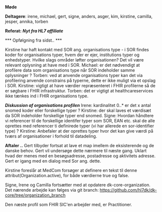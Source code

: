 **Møde**

**Deltagere**: irene, michael, gert, signe, anders, asger, kim, kirstine, camilla, jesper, annika, torben

**Referat:**
***Nyt fra HL7 affiliate***

*** Opfølgning fra sidst.. ***

Kirstine har haft kontakt med SOR ang. organisations type - i SOR findes koder for organisations typer, hvem der er ejer, institutions typer og enhedstyper.
Hvilke slags områder løfter organisationen? Det vil være relevant oplysning at have med i SOR. 
Michael: er det nødvendigt at profilere data som organisations type når SOR indeholder samme oplysninger ?
Torben: ved at anvende organisations typer kan det via profilering anvende constrains på typerne, dette er ikke muligt via et opslag i SOR.
Kirstine: vigtigt at have værdier repræsenteret i FHIR profilerne så de er søgbare i FHIR infrastruktur. 
Torben: det er vigtigt at healthcareservices ikke tænkes ind i FHIR organisations type.


***Diskussion af organisations profilen***
Irene: kardinalitet 0..* er det x antal snomed koder eller forskellige typer ? 
Kirstine: der skal laves et værdisæt da SOR indeholder forskellige typer end snomed.
Signe: Hvordan håndtere vi referencer til de forskellige identifer typer som SOR, EAN etc. skal
de alle oprettes med referencer ti definirede typer (vi har allerede en sor-identifier type) ?
Kirstine: Anbefaler at der oprettes typer hvor det kan give værdi på tværs af organisationer i forhold til datadeling.

**Aftaler ..**
Gert tilbyder fortsat at lave et map imellem de eksisterende og de danske behov. Gert vil undersøge dette nærmere til næste gang. 
Uklart hvad der menes med en besøgsadresse, postadresse og aktivitets adresse. Gert er igang med en dialog med Sor ang. dette.

Kirstine foreslår at MedCom forsøger at definere en tekst til denne attribut(Organization.active), for både værdierne true og false. 

Signe, Irene og Camilla fortsætter med at opdatere dk-core-organization.
Det nærende arbejde kan følges via git branch:
https://github.com/hl7dk/dk-core/tree/organization_branch


Den næste profil som FHIR SIC'en arbejder med, er Practitioner.


 

 